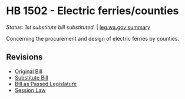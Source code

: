 # HB 1502 - Electric ferries/counties
*Status: 1st substitute bill substituted.* | [leg.wa.gov summary](https://app.leg.wa.gov/billsummary?BillNumber=1502&Year=2021)

Concerning the procurement and design of electric ferries by counties.

## Revisions
* [Original Bill](1/)
* [Substitute Bill](S/)
* [Bill as Passed Legislature](S.PL/)
* [Session Law](S.SL/)